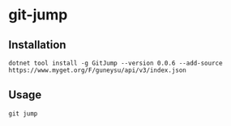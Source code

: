 # git-jump


## Installation

```
dotnet tool install -g GitJump --version 0.0.6 --add-source https://www.myget.org/F/guneysu/api/v3/index.json
```

## Usage

```
git jump
```